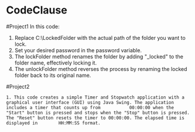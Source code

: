 # CodeClause
#Project1
In this code:

   1. Replace C:\\LockedFolder with the actual path of the folder you want to lock.
   2. Set your desired password in the password variable.
   3. The lockFolder method renames the folder by adding "_locked" to the folder name, effectively locking it.
   4. The unlockFolder method reverses the process by renaming the locked folder back to its original name.


#Project2

    1. This code creates a simple Timer and Stopwatch application with a graphical user interface (GUI) using Java Swing. The application includes a timer that counts up from           00:00:00 when the "Start" button is pressed and stops when the "Stop" button is pressed. The "Reset" button resets the timer to 00:00:00. The elapsed time is displayed in        HH:MM:SS format.

